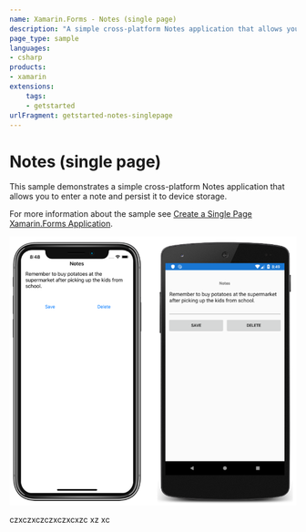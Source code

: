 ```yaml
---
name: Xamarin.Forms - Notes (single page)
description: "A simple cross-platform Notes application that allows you to enter a note and persist it to device storage (get started)"
page_type: sample
languages:
- csharp
products:
- xamarin
extensions:
    tags:
    - getstarted
urlFragment: getstarted-notes-singlepage
---
```

# Notes (single page)

This sample demonstrates a simple cross-platform Notes application that allows you to enter a note and persist it to device storage.

For more information about the sample see [Create a Single Page Xamarin.Forms Application](https://docs.microsoft.com/xamarin/get-started/quickstarts/single-page).

![Notes (single page) application screenshot](Screenshots/01All.png "Notes (single page) application screenshot")

czxczxczczxczxcxzc xz xc